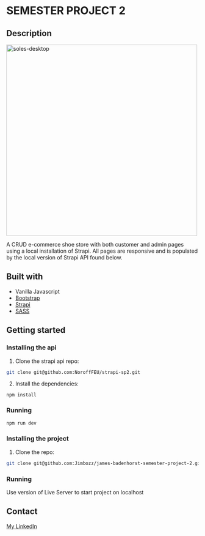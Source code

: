 # SEMESTER PROJECT 2
## Description

<img width="500" alt="soles-desktop" src="https://user-images.githubusercontent.com/79139294/207573986-e83cb66c-8566-4182-9ec4-6715954b4273.png">

A CRUD e-commerce shoe store with both customer and admin pages using a local installation of Strapi. All pages are responsive and is populated by the local version of Strapi API found below.


## Built with
- Vanilla Javascript
- [Bootstrap](https://getbootstrap.com)
- [Strapi](https://docs.strapi.io/developer-docs/latest/getting-started/introduction.html)
- [SASS](https://sass-lang.com/)

## Getting started
### Installing the api

1. Clone the strapi api repo:

```bash
git clone git@github.com:NoroffFEU/strapi-sp2.git
```

2. Install the dependencies:

```
npm install
```

### Running

```bash
npm run dev
```
### Installing the project

1. Clone the repo:

```bash
git clone git@github.com:Jimbozz/james-badenhorst-semester-project-2.git
```

### Running

Use version of Live Server to start project on localhost


## Contact
[My LinkedIn](https://www.linkedin.com/in/jamesbadenhorst/)

